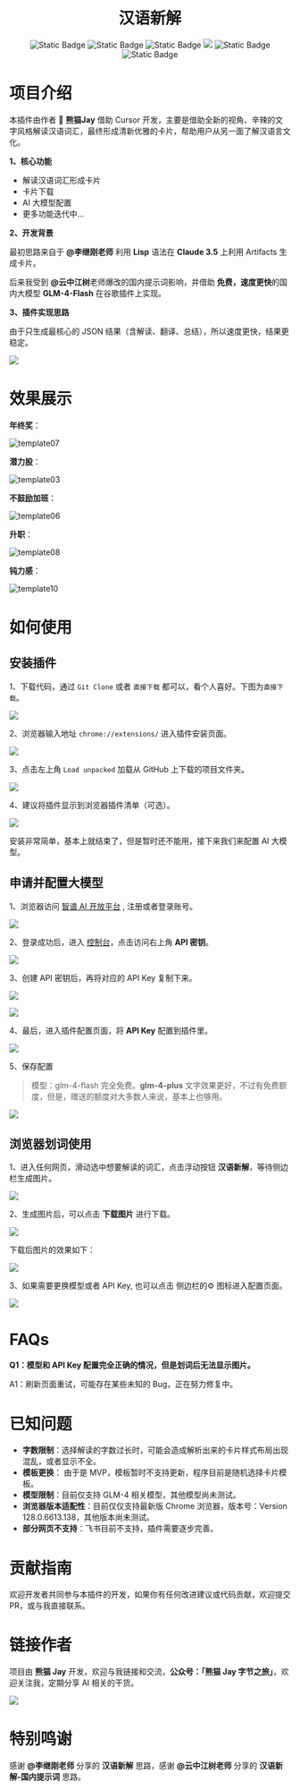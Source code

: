 <h1 align="center">汉语新解</h1>

<p align="center">
<img alt="Static Badge" src="https://img.shields.io/badge/chrome_plugin-black?style=flat&logo=googlechrome&logoColor=violet&logoSize=auto">

<img alt="Static Badge" src="https://img.shields.io/badge/manifest_3.0-green">

<img alt="Static Badge" src="https://img.shields.io/badge/made_by-PandaJay-blue">

<img src="https://img.shields.io/badge/PRs-welcome-brightgreen.svg?style=flat">

<img alt="Static Badge" src="https://img.shields.io/badge/HTML5-purple?style=flat&logo=html5">

<img alt="Static Badge" src="https://img.shields.io/badge/JavaScript-blue?style=flat&logo=javascript&logoColor=white">

</p>

# 项目介绍

本插件由作者 🐼 **熊猫Jay** 借助 Cursor 开发，主要是借助全新的视角、辛辣的文字风格解读汉语词汇，最终形成清新优雅的卡片，帮助用户从另一面了解汉语言文化。

**1、核心功能**

* 解读汉语词汇形成卡片
* 卡片下载
* AI 大模型配置
* 更多功能迭代中...



**2、开发背景**

最初思路来自于 **@李继刚老师** 利用 **Lisp** 语法在 **Claude 3.5** 上利用 Artifacts 生成卡片。

后来我受到 **@云中江树**老师爆改的国内提示词影响，并借助 **免费，速度更快**的国内大模型 **GLM-4-Flash** 在谷歌插件上实现。



**3、插件实现思路**

由于只生成最核心的 JSON 结果（含解读、翻译、总结），所以速度更快，结果更稳定。

![](images/introduction23.png)

# 效果展示

**年终奖**：

![template07](template/template07.png)



**潜力股**：

![template03](template/template03.png)



**不鼓励加班**：

![template06](template/template06.png)



**升职**：

![template08](template/template08.png)



**钝力感**：

![template10](template/template10.png)

# 如何使用

## 安装插件



1、下载代码，通过 `Git Clone` 或者 `直接下载` 都可以，看个人喜好。下图为`直接下载`。

![](images/introduction24.png)



2、浏览器输入地址 `chrome://extensions/` 进入插件安装页面。

![](images/introduction25.png)



3、点击左上角 `Load unpacked` 加载从 GitHub 上下载的项目文件夹。

![](images/introduction26.png)



4、建议将插件显示到浏览器插件清单（可选）。

![](images/introduction27.png)



安装非常简单，基本上就结束了，但是暂时还不能用，接下来我们来配置 AI 大模型。



## 申请并配置大模型

1、浏览器访问 [智谱 AI 开放平台](https://www.bigmodel.cn/invite?icode=T7iYC9jW4YbXn6iCxIkCSlwpqjqOwPB5EXW6OL4DgqY%3D) , 注册或者登录账号。

![](images/introduction28.png)



2、登录成功后，进入 [控制台](https://bigmodel.cn/console/overview)，点击访问右上角 **API 密钥**。

![](images/introduction29.png)



3、创建 API 密钥后，再将对应的 API Key 复制下来。

![](images/introduction30.png)

![](images/introduction31.png)



4、最后，进入插件配置页面，将 **API Key** 配置到插件里。

![](images/introduction32.png)



5、保存配置

> 模型：glm-4-flash 完全免费。**glm-4-plus** 文字效果更好，不过有免费额度，但是，赠送的额度对大多数人来说，基本上也够用。

![](images/introduction33.png)



## 浏览器划词使用



1、进入任何网页，滑动选中想要解读的词汇，点击浮动按钮 **汉语新解**，等待侧边栏生成图片。

![](images/introduction34.png)



2、生成图片后，可以点击 **下载图片** 进行下载。

![](images/introduction35.png)



下载后图片的效果如下：

![](images/introduction17.png)



3、如果需要更换模型或者 API Key, 也可以点击 侧边栏的⚙️ 图标进入配置页面。

![](images/introduction36.png)



# FAQs

**Q1：模型和 API Key 配置完全正确的情况，但是划词后无法显示图片。**

A1：刷新页面重试，可能存在某些未知的 Bug，正在努力修复中。

# 已知问题

* **字数限制**：选择解读的字数过长时，可能会造成解析出来的卡片样式布局出现混乱，或者显示不全。
* **模板更换**： 由于是 MVP，模板暂时不支持更新，程序目前是随机选择卡片模板。
* **模型限制**：目前仅支持 GLM-4 相关模型，其他模型尚未测试。
* **浏览器版本适配性**：目前仅仅支持最新版 Chrome 浏览器，版本号：Version 128.0.6613.138，其他版本尚未测试。
* **部分网页不支持**：飞书目前不支持，插件需要逐步完善。

# 贡献指南

欢迎开发者共同参与本插件的开发，如果你有任何改进建议或代码贡献，欢迎提交PR，或与我直接联系。

# 链接作者

项目由 **熊猫 Jay** 开发，欢迎与我链接和交流，**公众号：「熊猫 Jay 字节之旅」**，欢迎关注我，定期分享 AI 相关的干货。

![](images/introduction10.png)

# 特别鸣谢

感谢 **@李继刚老师** 分享的 **汉语新解** 思路，感谢 **@云中江树老师** 分享的 **汉语新解-国内提示词** 思路。
